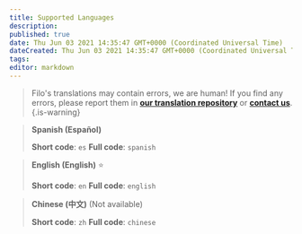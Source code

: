 ```yaml
---
title: Supported Languages
description:
published: true
date: Thu Jun 03 2021 14:35:47 GMT+0000 (Coordinated Universal Time)
dateCreated: Thu Jun 03 2021 14:35:47 GMT+0000 (Coordinated Universal Time)
tags:
editor: markdown
---
```


> Filo's translations may contain errors, we are human!
If you find any errors, please report them in **[our translation repository](https://github.com/filobot/translate)** or **[contact us](https://filobot.xyz/discord)**.
{.is-warning}

> **Spanish (Español)**
>
> **Short code**: `es`
> **Full code**: `spanish`

> **English (English)** :star:
>
> **Short code**: `en`
> **Full code**: `english`

> **Chinese (中文)** (Not available)
>
> **Short code**: `zh`
> **Full code**: `chinese`
